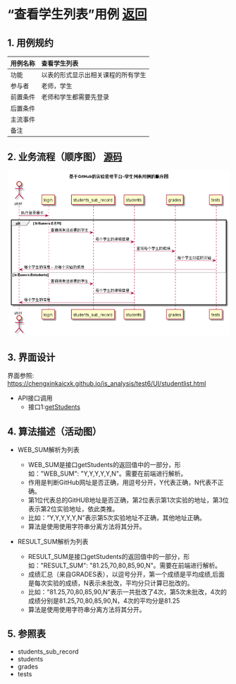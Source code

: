 # “查看学生列表”用例 [返回](./README.md)
## 1. 用例规约
|用例名称|查看学生列表|
|-------|:-------------|
|功能|以表的形式显示出相关课程的所有学生|
|参与者|老师，学生|
|前置条件|老师和学生都需要先登录|
|后置条件| |
|主流事件| |
|备注| |

## 2. 业务流程（顺序图） [源码](../src/studentList.puml)
![](../images/studentList.png) 

## 3. 界面设计
界面参照: https://chengxinkaicxk.github.io/is_analysis/test6/UI/studentlist.html
* API接口调用
  * 接口1:[getStudents](../接口/getStudents.md)

## 4. 算法描述（活动图）
- WEB_SUM解析为列表  
  - WEB_SUM是接口getStudents的返回值中的一部分，形如："WEB_SUM": "Y,Y,Y,Y,Y,N"。需要在前端进行解析。  
  - 作用是判断GitHub网址是否正确，用逗号分开，Y代表正确，N代表不正确。  
  - 第1位代表总的GitHUB地址是否正确，第2位表示第1次实验的地址，第3位表示第2位实验地址，依此类推。
  - 比如：“Y,Y,Y,Y,Y,N”表示第5次实验地址不正确，其他地址正确。  
  - 算法是使用使用字符串分离方法将其分开。

- RESULT_SUM解析为列表
    - RESULT_SUM是接口getStudents的返回值中的一部分，形如："RESULT_SUM": "81.25,70,80,85,90,N"。需要在前端进行解析。
    - 成绩汇总（来自GRADES表），以逗号分开，第一个成绩是平均成绩,后面是每次实验的成绩，N表示未批改，平均分只计算已批改的。    
    - 比如：“81.25,70,80,85,90,N”表示一共批改了4次，第5次未批改，4次的成绩分别是81.25,70,80,85,90,N，4次的平均分是81.25
    - 算法是使用使用字符串分离方法将其分开。

## 5. 参照表

- students_sub_record
- students
- grades
- tests
